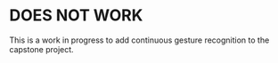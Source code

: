 # DOES NOT WORK

This is a work in progress to add continuous gesture recognition to the capstone project.